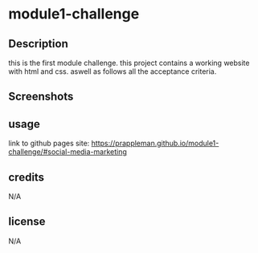 # module1-challenge
## Description
this is the first module challenge. this project contains a working website with html and css. aswell as follows all the acceptance criteria.
## Screenshots

## usage
link to github pages site: https://prappleman.github.io/module1-challenge/#social-media-marketing
## credits
N/A
## license
N/A
